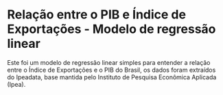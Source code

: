 # Relação entre o PIB e Índice de Exportações - Modelo de regressão linear

Este foi um modelo de regressão linear simples para entender a relação entre o Índice de Exportações e o PIB do Brasil, os dados foram extraídos do Ipeadata, base mantida pelo Instituto de Pesquisa Econômica Aplicada (Ipea).
